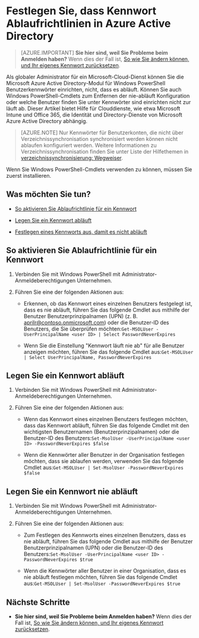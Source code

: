 <properties
    pageTitle="Festlegen von Richtlinien zum Kennwortablauf in Azure Active Directory | Microsoft Azure"
    description="Erfahren Sie, wie Richtlinien zum Kennwortablauf überprüfen und ändern Kennwortablauf Benutzer aus, entweder einzeln oder in Massen für Azure-Active Directory-Kennwörter"
    services="active-directory"
    documentationCenter=""
    authors="curtand"
    manager="femila"
    editor=""/>

<tags
    ms.service="active-directory"
    ms.workload="identity"
    ms.tgt_pltfrm="na"
    ms.devlang="na"
    ms.topic="article"
    ms.date="10/04/2016"
    ms.author="curtand"/>


# <a name="set-password-expiration-policies-in-azure-active-directory"></a>Festlegen Sie, dass Kennwort Ablaufrichtlinien in Azure Active Directory

> [AZURE.IMPORTANT] **Sie hier sind, weil Sie Probleme beim Anmelden haben?** Wenn dies der Fall ist, [So wie Sie ändern können, und Ihr eigenes Kennwort zurücksetzen](active-directory-passwords-update-your-own-password.md).

Als globaler Administrator für ein Microsoft-Cloud-Dienst können Sie die Microsoft Azure Active Directory-Modul für Windows PowerShell Benutzerkennwörter einrichten, nicht, dass es abläuft. Können Sie auch Windows PowerShell-Cmdlets zum Entfernen der nie-abläuft Konfiguration oder welche Benutzer finden Sie unter Kennwörter sind einrichten nicht zur läuft ab. Dieser Artikel bietet Hilfe für Clouddienste, wie etwa Microsoft Intune und Office 365, die Identität und Directory-Dienste von Microsoft Azure Active Directory abhängig.

  > [AZURE.NOTE] Nur Kennwörter für Benutzerkonten, die nicht über Verzeichnissynchronisation synchronisiert werden können nicht ablaufen konfiguriert werden. Weitere Informationen zu Verzeichnissynchronisation finden Sie unter Liste der Hilfethemen in [verzeichnissynchronisierung: Wegweiser](https://msdn.microsoft.com/library/azure/hh967642.aspx).

Wenn Sie Windows PowerShell-Cmdlets verwenden zu können, müssen Sie zuerst installieren.

## <a name="what-do-you-want-to-do"></a>Was möchten Sie tun?

- [So aktivieren Sie Ablaufrichtlinie für ein Kennwort](#how-to-check-expiration-policy-for-a-password)

- [Legen Sie ein Kennwort abläuft](#set-a-password-to-expire)

- [Festlegen eines Kennworts aus, damit es nicht abläuft](#set-a-password-to-never-expire)

## <a name="how-to-check-expiration-policy-for-a-password"></a>So aktivieren Sie Ablaufrichtlinie für ein Kennwort

1.  Verbinden Sie mit Windows PowerShell mit Administrator-Anmeldeberechtigungen Unternehmen.

2.  Führen Sie eine der folgenden Aktionen aus:

    - Erkennen, ob das Kennwort eines einzelnen Benutzers festgelegt ist, dass es nie abläuft, führen Sie das folgende Cmdlet aus mithilfe der Benutzer Benutzerprinzipalnamen (UPN) (z. B. aprilr@contoso.onmicrosoft.com) oder die Benutzer-ID des Benutzers, die Sie überprüfen möchten:`Get-MSOLUser -UserPrincipalName <user ID> | Select PasswordNeverExpires`

    - Wenn Sie die Einstellung "Kennwort läuft nie ab" für alle Benutzer anzeigen möchten, führen Sie das folgende Cmdlet aus:`Get-MSOLUser | Select UserPrincipalName, PasswordNeverExpires`

## <a name="set-a-password-to-expire"></a>Legen Sie ein Kennwort abläuft

1.  Verbinden Sie mit Windows PowerShell mit Administrator-Anmeldeberechtigungen Unternehmen.

2.  Führen Sie eine der folgenden Aktionen aus:

    - Wenn das Kennwort eines einzelnen Benutzers festlegen möchten, dass das Kennwort abläuft, führen Sie das folgende Cmdlet mit den wichtigsten Benutzernamen (Benutzerprinzipalnamen) oder die Benutzer-ID des Benutzers:`Set-MsolUser -UserPrincipalName <user ID> -PasswordNeverExpires $false`

    - Wenn die Kennwörter aller Benutzer in der Organisation festlegen möchten, dass sie ablaufen werden, verwenden Sie das folgende Cmdlet aus:`Get-MSOLUser | Set-MsolUser -PasswordNeverExpires $false`

## <a name="set-a-password-to-never-expire"></a>Legen Sie ein Kennwort nie abläuft

1. Verbinden Sie mit Windows PowerShell mit Administrator-Anmeldeberechtigungen Unternehmen.

2.  Führen Sie eine der folgenden Aktionen aus:

    - Zum Festlegen des Kennworts eines einzelnen Benutzers, dass es nie abläuft, führen Sie das folgende Cmdlet aus mithilfe der Benutzer Benutzerprinzipalnamen (UPN) oder die Benutzer-ID des Benutzers:`Set-MsolUser -UserPrincipalName <user ID> -PasswordNeverExpires $true`

    - Wenn die Kennwörter aller Benutzer in einer Organisation, dass es nie abläuft festlegen möchten, führen Sie das folgende Cmdlet aus:`Get-MSOLUser | Set-MsolUser -PasswordNeverExpires $true`

## <a name="next-steps"></a>Nächste Schritte

* **Sie hier sind, weil Sie Probleme beim Anmelden haben?** Wenn dies der Fall ist, [So wie Sie ändern können, und Ihr eigenes Kennwort zurücksetzen](active-directory-passwords-update-your-own-password.md).
